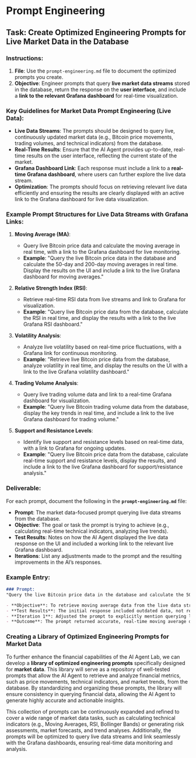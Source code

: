 # Prompt Engineering

## Task: Create Optimized Engineering Prompts for Live Market Data in the Database

### Instructions:
1. **File**: Use the `prompt-engineering.md` file to document the optimized prompts you create.
2. **Objective**: Engineer prompts that query **live market data streams** stored in the database, return the response on the **user interface**, and include a **link to the relevant Grafana dashboard** for real-time visualization.

### Key Guidelines for Market Data Prompt Engineering (Live Data):

- **Live Data Streams**: The prompts should be designed to query live, continuously updated market data (e.g., Bitcoin price movements, trading volumes, and technical indicators) from the database.
- **Real-Time Results**: Ensure that the AI Agent provides up-to-date, real-time results on the user interface, reflecting the current state of the market.
- **Grafana Dashboard Link**: Each response must include a link to a **real-time Grafana dashboard**, where users can further explore the live data stream.
- **Optimization**: The prompts should focus on retrieving relevant live data efficiently and ensuring the results are clearly displayed with an active link to the Grafana dashboard for live data visualization.

### Example Prompt Structures for Live Data Streams with Grafana Links:

1. **Moving Average (MA)**:
   - Query live Bitcoin price data and calculate the moving average in real time, with a link to the Grafana dashboard for live monitoring.
   - **Example**: "Query the live Bitcoin price data in the database and calculate the 50-day and 200-day moving averages in real time. Display the results on the UI and include a link to the live Grafana dashboard for moving averages."

2. **Relative Strength Index (RSI)**:
   - Retrieve real-time RSI data from live streams and link to Grafana for visualization.
   - **Example**: "Query live Bitcoin price data from the database, calculate the RSI in real time, and display the results with a link to the live Grafana RSI dashboard."

3. **Volatility Analysis**:
   - Analyze live volatility based on real-time price fluctuations, with a Grafana link for continuous monitoring.
   - **Example**: "Retrieve live Bitcoin price data from the database, analyze volatility in real time, and display the results on the UI with a link to the live Grafana volatility dashboard."

4. **Trading Volume Analysis**:
   - Query live trading volume data and link to a real-time Grafana dashboard for visualization.
   - **Example**: "Query live Bitcoin trading volume data from the database, display the key trends in real time, and include a link to the live Grafana dashboard for trading volume."

5. **Support and Resistance Levels**:
   - Identify live support and resistance levels based on real-time data, with a link to Grafana for ongoing updates.
   - **Example**: "Query live Bitcoin price data from the database, calculate real-time support and resistance levels, display the results, and include a link to the live Grafana dashboard for support/resistance analysis."

### Deliverable:
For each prompt, document the following in the **`prompt-engineering.md`** file:
- **Prompt**: The market data-focused prompt querying live data streams from the database.
- **Objective**: The goal or task the prompt is trying to achieve (e.g., calculating real-time technical indicators, analyzing live trends).
- **Test Results**: Notes on how the AI Agent displayed the live data response on the UI and included a working link to the relevant live Grafana dashboard.
- **Iterations**: List any adjustments made to the prompt and the resulting improvements in the AI’s responses.

### Example Entry:

```markdown
### Prompt: 
"Query the live Bitcoin price data in the database and calculate the 50-day and 200-day moving averages in real time. Display the results on the UI and include a link to the live Grafana dashboard for moving averages."

- **Objective**: To retrieve moving average data from the live data stream in the database and link it to the relevant live Grafana dashboard for real-time monitoring.
- **Test Results**: The initial response included outdated data, not reflecting the live stream.
- **Iteration 1**: Adjusted the prompt to explicitly mention querying live data and updated the link to Grafana's real-time dashboard.
- **Outcome**: The prompt returned accurate, real-time moving average data with a working Grafana link for live monitoring. Optimized.
```

### Creating a Library of Optimized Engineering Prompts for Market Data

To further enhance the financial capabilities of the AI Agent Lab, we can develop a **library of optimized engineering prompts** specifically designed for **market data**. This library will serve as a repository of well-tested prompts that allow the AI Agent to retrieve and analyze financial metrics, such as price movements, technical indicators, and market trends, from the database. By standardizing and organizing these prompts, the library will ensure consistency in querying financial data, allowing the AI Agent to generate highly accurate and actionable insights.

This collection of prompts can be continuously expanded and refined to cover a wide range of market data tasks, such as calculating technical indicators (e.g., Moving Averages, RSI, Bollinger Bands) or generating risk assessments, market forecasts, and trend analyses. Additionally, the prompts will be optimized to query live data streams and link seamlessly with the Grafana dashboards, ensuring real-time data monitoring and analysis. 
